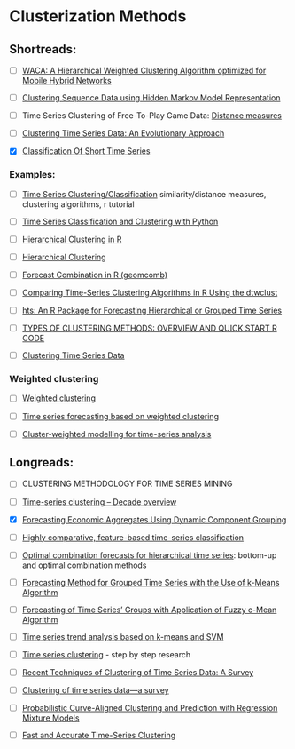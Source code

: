 # Clusterization Methods  

## Shortreads:

- [ ] [WACA: A Hierarchical Weighted Clustering Algorithm optimized for Mobile Hybrid Networks](https://arxiv.org/pdf/0706.1080.pdf)

- [ ] [Clustering Sequence Data using Hidden Markov Model
Representation](https://pdfs.semanticscholar.org/8a0d/b6529eeae4408712bd5148dce1e6e2a662f3.pdf)

- [ ] Time Series Clustering of Free-To-Play Game Data:  [Distance measures](https://arxiv.org/pdf/1710.02268.pdf) 

- [ ] [Clustering Time Series Data: An Evolutionary Approach ](https://pdfs.semanticscholar.org/2c61/7a569a96fb3f34f182e18202d383f22d060b.pdf)

- [x] [Classification Of Short Time Series](https://www.researchgate.net/publication/46447515_Classification_Of_Short_Time_Series)


### Examples:

- [ ] [Time Series Clustering/Classification](http://www.stat.unc.edu/faculty/pipiras/timeseries/Multivariate_6_-_Classification_Clustering_-_Menu.html#what_is_this_all_about)
similarity/distance measures, clustering algorithms, r tutorial


- [ ] [Time Series Classification and Clustering with Python](http://alexminnaar.com/time-series-classification-and-clustering-with-python.html)



- [ ] [Hierarchical Clustering in R](https://www.datacamp.com/community/tutorials/hierarchical-clustering-R)



- [ ] [Hierarchical Clustering  ](http://www.rdatamining.com/examples/hierarchical-clustering)


- [ ] [Forecast Combination in R (geomcomb)](http://www.ceweiss.com/geomcomb-forecast-combination-in-r/)



- [ ] [Comparing Time-Series Clustering Algorithms in R Using the dtwclust](https://cran.r-project.org/web/packages/dtwclust/vignettes/dtwclust.pdf)


- [ ] [hts: An R Package for Forecasting Hierarchical or Grouped Time Series](https://cran.r-project.org/web/packages/hts/vignettes/hts.pdf)

- [ ] [TYPES OF CLUSTERING METHODS: OVERVIEW AND QUICK START R CODE](https://www.datanovia.com/en/blog/types-of-clustering-methods-overview-and-quick-start-r-code/#partitioning-clustering)



- [ ] [Clustering Time Series Data](https://datawookie.netlify.com/blog/2017/04/clustering-time-series-data/) 

### Weighted clustering

- [ ] [Weighted clustering](http://www.cs.fsu.edu/~ackerman/CIS5930/notes/Weighted%20clustering.pdf)


- [ ] [Time series forecasting based on weighted clustering](https://ieeexplore.ieee.org/document/8167252)



- [ ] [Cluster-weighted modelling for time-series analysis](https://www.nature.com/articles/16873)



## Longreads:


- [ ] CLUSTERING METHODOLOGY FOR TIME SERIES MINING


- [ ] [Time-series clustering – Decade overview](https://www.sciencedirect.com/science/article/abs/pii/S0306437915000733) 

- [x] [Forecasting Economic Aggregates Using Dynamic Component Grouping](https://mpra.ub.uni-muenchen.de/81585/1/MPRA_paper_81585.pdf)

- [ ] [Highly comparative, feature-based time-series classification](https://arxiv.org/pdf/1401.3531v1.pdf)

- [ ] [Optimal combination forecasts for hierarchical time series](https://robjhyndman.com/papers/Hierarchical6.pdf):  bottom-up and optimal combination methods

- [ ] [Forecasting Method for Grouped Time Series with the Use of k-Means Algorithm](https://arxiv.org/pdf/1509.04705.pdf)

- [ ] [Forecasting of Time Series’ Groups with Application of Fuzzy c-Mean Algorithm](http://www.m-hikari.com/ces/ces2015/ces33-36-2015/p/nikulchevCES33-36-2015.pdf)

- [ ] [Time series trend analysis based  on k-means and SVM](http://www.cai.sk/ojs/index.php/cai/article/view/1445/753)


- [ ] [Time series clustering](https://beta.vu.nl/nl/Images/stageverslag-roelofsen_tcm235-882304.pdf) - step by step research 


- [ ] [Recent Techniques of Clustering of Time Series Data: A Survey](http://citeseerx.ist.psu.edu/viewdoc/download?doi=10.1.1.258.9630&rep=rep1&type=pdf)

- [ ] [Clustering of time series data—a survey](http://citeseerx.ist.psu.edu/viewdoc/download?doi=10.1.1.115.6594&rep=rep1&type=pdf)

- [ ] [Probabilistic Curve-Aligned Clustering and Prediction with Regression Mixture Models](http://citeseerx.ist.psu.edu/viewdoc/download?doi=10.1.1.92.1806&rep=rep1&type=pdf)


- [ ] [Fast and Accurate Time-Series Clustering](http://www.cs.columbia.edu/~gravano/Papers/2017/tods17.pdf)